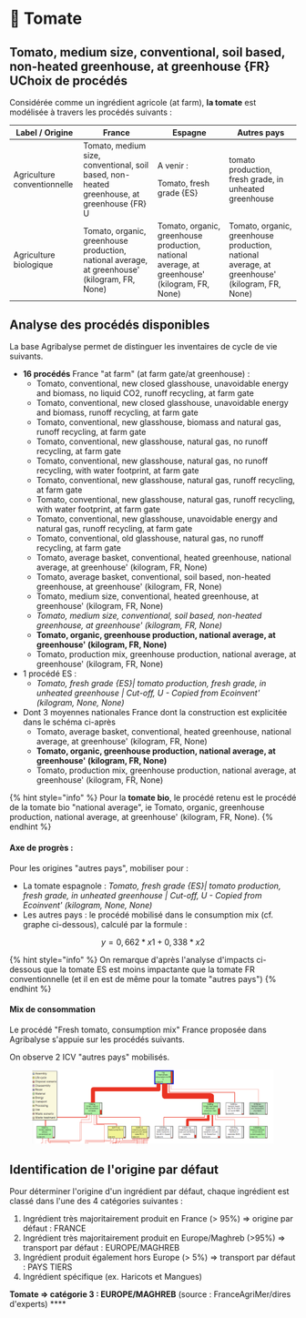 # 🍅 Tomate

## Tomato, medium size, conventional, soil based, non-heated greenhouse, at greenhouse {FR} UChoix de procédés

Considérée comme un ingrédient agricole (at farm), **la tomate** est modélisée à travers les procédés suivants :&#x20;

| Label / Origine             | France                                                                                        | Espagne                                                                                                                                                               | Autres pays                                                                                   |
| --------------------------- | --------------------------------------------------------------------------------------------- | --------------------------------------------------------------------------------------------------------------------------------------------------------------------- | --------------------------------------------------------------------------------------------- |
| Agriculture conventionnelle | Tomato, medium size, conventional, soil based, non-heated greenhouse, at greenhouse {FR} U    | <p>A venir : </p><p>Tomato, fresh grade {ES}| tomato production, fresh grade, in unheated greenhouse | Cut-off, U - Copied from Ecoinvent' (kilogram, None, None)</p> | <p>A venir : </p><p>y défini par la formule ci-dessous</p>                                    |
| Agriculture biologique      | Tomato, organic, greenhouse production, national average, at greenhouse' (kilogram, FR, None) | Tomato, organic, greenhouse production, national average, at greenhouse' (kilogram, FR, None)                                                                         | Tomato, organic, greenhouse production, national average, at greenhouse' (kilogram, FR, None) |

## Analyse des procédés disponibles

La base Agribalyse permet de distinguer les inventaires de cycle de vie suivants.&#x20;

* **16 procédés** France "at farm" (at farm gate/at greenhouse) :&#x20;
  * Tomato, conventional, new closed glasshouse,  unavoidable energy and biomass, no liquid CO2, runoff recycling, at farm gate
  * Tomato, conventional, new closed glasshouse,  unavoidable energy and biomass, runoff recycling, at farm gate
  * Tomato, conventional, new glasshouse, biomass and natural gas, runoff recycling, at farm gate
  * Tomato, conventional, new glasshouse, natural gas, no runoff recycling, at farm gate
  * Tomato, conventional, new glasshouse, natural gas, no runoff recycling, with water footprint, at farm gate
  * Tomato, conventional, new glasshouse, natural gas, runoff recycling, at farm gate
  * Tomato, conventional, new glasshouse, natural gas, runoff recycling, with water footprint, at farm gate
  * Tomato, conventional, new glasshouse, unavoidable energy and natural gas, runoff recycling, at farm gate
  * Tomato, conventional, old glasshouse, natural gas, no runoff recycling, at farm gate
  * Tomato, average basket, conventional, heated greenhouse, national average, at greenhouse' (kilogram, FR, None)
  * Tomato, average basket, conventional, soil based, non-heated greenhouse, at greenhouse' (kilogram, FR, None)
  * Tomato, medium size, conventional, heated greenhouse, at greenhouse' (kilogram, FR, None)
  * _Tomato, medium size, conventional, soil based, non-heated greenhouse, at greenhouse' (kilogram, FR, None)_
  * **Tomato, organic, greenhouse production, national average, at greenhouse' (kilogram, FR, None)**
  * Tomato, production mix, greenhouse production, national average, at greenhouse' (kilogram, FR, None)
* 1 procédé ES :
  * _Tomato, fresh grade {ES}| tomato production, fresh grade, in unheated greenhouse | Cut-off, U - Copied from Ecoinvent' (kilogram, None, None)_
* Dont 3 moyennes nationales France dont la construction est explicitée dans le schéma ci-après
  * Tomato, average basket, conventional, heated greenhouse, national average, at greenhouse' (kilogram, FR, None)
  * **Tomato, organic, greenhouse production, national average, at greenhouse' (kilogram, FR, None)**
  * Tomato, production mix, greenhouse production, national average, at greenhouse' (kilogram, FR, None)

{% hint style="info" %}
Pour la **tomate bio**, le procédé retenu est le procédé de la tomate bio "national average", ie Tomato, organic, greenhouse production, national average, at greenhouse' (kilogram, FR, None).
{% endhint %}

#### Axe de progrès :&#x20;

Pour les origines "autres pays", mobiliser pour :&#x20;

* La tomate espagnole : _Tomato, fresh grade {ES}| tomato production, fresh grade, in unheated greenhouse | Cut-off, U - Copied from Ecoinvent' (kilogram, None, None)_
* Les autres pays : le procédé mobilisé dans le consumption mix (cf. graphe ci-dessous), calculé par la formule :&#x20;

$$
y = 0,662*x1 + 0,338*x2
$$

{% hint style="info" %}
On remarque d'après l'analyse d'impacts ci-dessous que la tomate ES est moins impactante que la tomate FR conventionnelle (et il en est de même pour la tomate "autres pays")
{% endhint %}

#### Mix de consommation

Le procédé "Fresh tomato, consumption mix" France proposée dans Agribalyse s'appuie sur les procédés suivants.

On observe 2 ICV "autres pays" mobilisés.

<figure><img src="../../.gitbook/assets/tomato.png" alt=""><figcaption></figcaption></figure>

## Identification de l'origine par défaut

Pour déterminer l'origine d'un ingrédient par défaut, chaque ingrédient est classé dans l'une des 4 catégories suivantes :&#x20;

1. Ingrédient très majoritairement produit en France (> 95%) => origine par défaut : FRANCE
2. Ingrédient très majoritairement produit en Europe/Maghreb (>95%) => transport par défaut : EUROPE/MAGHREB&#x20;
3. Ingrédient produit également hors Europe (> 5%) => transport par défaut : PAYS TIERS
4. Ingrédient spécifique (ex. Haricots et Mangues)&#x20;

**Tomate => catégorie 3 : EUROPE/MAGHREB** (source : FranceAgriMer/dires d'experts) ****&#x20;
